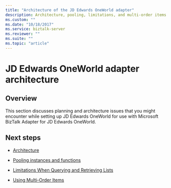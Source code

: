 ```yaml
---
title: "Architecture of the JD Edwards OneWorld adapter"
description: Architecture, pooling, limitations, and multi-order items with the BizTalk Adapter for JD Edwards OneWorld in BizTalk Server
ms.custom: ""
ms.date: "10/18/2017"
ms.service: biztalk-server
ms.reviewer: ""
ms.suite: ""
ms.topic: "article"
---
```

# JD Edwards OneWorld adapter architecture

## Overview
This section discusses planning and architecture issues that you might encounter while setting up JD Edwards OneWorld for use with Microsoft BizTalk Adapter for JD Edwards OneWorld.  
  
## Next steps
  
-   [Architecture](../core/architecture-of-jd-edwards-oneworld.md)  
  
-   [Pooling instances and functions](../core/control-flow-in-biztalk-adapter-for-jd-edwards-oneworld.md)  
  
-   [Limitations When Querying and Retrieving Lists](../core/limitations-when-querying-and-retrieving-lists.md)  
  
-   [Using Multi-Order Items](../core/using-multi-order-items.md)